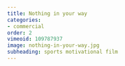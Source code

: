 ```yaml
---
title: Nothing in your way
categories:
- commercial
order: 2
vimeoid: 109787937
image: nothing-in-your-way.jpg
subheading: sports motivational film
---
```


